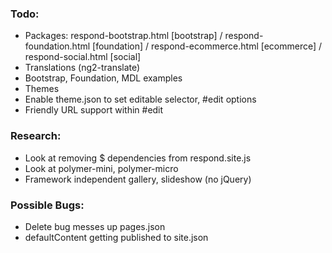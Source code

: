### Todo:
- Packages: respond-bootstrap.html [bootstrap] / respond-foundation.html [foundation] / respond-ecommerce.html [ecommerce] / respond-social.html [social]
- Translations (ng2-translate)
- Bootstrap, Foundation, MDL examples
- Themes
- Enable theme.json to set editable selector, #edit options
- Friendly URL support within #edit

### Research:
- Look at removing $ dependencies from respond.site.js
- Look at polymer-mini, polymer-micro
- Framework independent gallery, slideshow (no jQuery)

### Possible Bugs:
- Delete bug messes up pages.json
- defaultContent getting published to site.json